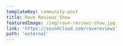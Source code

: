 ```yaml
---
templateKey: community-post
title: Rave Reviewz Show
featuredImage: /img/rave-reviewz-show.jpg
link: 'https://soundcloud.com/ravereviewz'
path: 'external'
---
```

